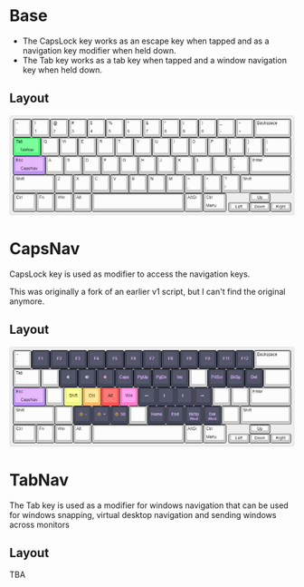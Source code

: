 # Base

- The CapsLock key works as an escape key when tapped and as a navigation key modifier when held down.
- The Tab key works as a tab key when tapped and a window navigation key when held down.

## Layout

![Base Layout "Base Layout"](layout-base.png)

# CapsNav

CapsLock key is used as modifier to access the navigation keys.

This was originally a fork of an earlier v1 script, but I can't find the original anymore.

## Layout

![CapsNav Layout "CapsNav Layout"](layout-capsnav.png)

# TabNav

The Tab key is used as a modifier for windows navigation that can be used for windows snapping, virtual desktop navigation and sending windows across monitors

## Layout

TBA

